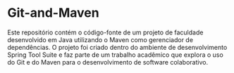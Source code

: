 # Git-and-Maven
Este repositório contém o código-fonte de um projeto de faculdade desenvolvido em Java utilizando o Maven como gerenciador de dependências. O projeto foi criado dentro do ambiente de desenvolvimento Spring Tool Suite e faz parte de um trabalho acadêmico que explora o uso do Git e do Maven para o desenvolvimento de software colaborativo.
